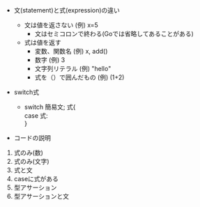 - 文(statement)と式(expression)の違い
  - 文は値を返さない (例) x=5
    - 文はセミコロンで終わる(Goでは省略してあることがある) 
  - 式は値を返す   
    - 変数、関数名  (例) x, add()
    - 数字        (例) 3        
    - 文字列リテラル      (例) "hello"
    - 式を（）で囲んだもの   (例) (1+2)

- switch式
  - switch 簡易文; 式{  
case 式:  
}

- コードの説明
1. 式のみ(数)
2. 式のみ(文字)
3. 式と文
4. caseに式がある
5. 型アサーション
6. 型アサーションと文


